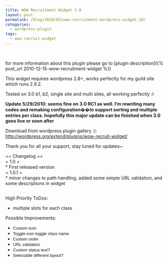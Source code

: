 ```yaml
---
title: WOW Recruitment Widget 1.0
layout: post
permalink: /blog/2010/05/wow-recruitment-wordpress-widget-10/
categories:
  - wordpress-plugin
tags:
  - wow-recruit-widget
---
```

&nbsp;

for more information about this plugin please go to [plugin description]({% post_url 2010-12-15-wow-recruitment-widget %})

This widget requires wordpress 2.8+, works perfectly for my guild site which runs 2.9.2.

Tested on 3.0 b1, b2, single site and multi sites, all working perfectly <img src="http://i1.wp.com/ycfreeman.com/wp-includes/images/smilies/simple-smile.png?w=660" alt=":)" class="wp-smiley" style="height: 1em; max-height: 1em;" data-recalc-dims="1" />

**Update 5/29/2010: seems fine on 3.0 RC1 as well. I&#8217;m rewriting many codes and remaking configuration��to support sorting and multiple entries per class. hopefully this major update can be finished when 3.0 goes live or soon after**

Download from wordpress plugin gallery :): <http://wordpress.org/extend/plugins/wow-recruit-widget/>

Thank you for all your support, stay tuned for updates~

<a name="more"></a>

<div>
  == Changelog ==
</div>

<div>
  = 1.0 =
</div>

<div>
  * First released version
</div>

<div>
  = 1.0.1 =
</div>

<div>
  * minor changes to path handling, added some simple URL validation, and some descriptions in widget
</div>

<div style="text-align: center;">
  <div style="text-align: left;">
    <span style="font-size: x-large;"><br /> </span>
  </div>

  <div style="text-align: left;">
    High Priority ToDos:
  </div>

  <ul>
    <li style="text-align: left;">
      multiple slots for each class
    </li>
  </ul>

  <div style="text-align: left;">
    Possible Improvements:
  </div>

  <ul>
    <li style="text-align: left;">
      <span style="border-collapse: collapse; font-family: arial, sans-serif; font-size: 13px;">Custom icon</span>
    </li>
    <li style="text-align: left;">
      <span style="border-collapse: collapse; font-family: arial, sans-serif; font-size: 13px;">Toggle icon toggle class name</span>
    </li>
    <li style="text-align: left;">
      <span style="border-collapse: collapse; font-family: arial, sans-serif; font-size: 13px;">Custom order</span>
    </li>
    <li style="text-align: left;">
      <span style="border-collapse: collapse; font-family: arial, sans-serif; font-size: 13px;">URL validation</span>
    </li>
    <li style="text-align: left;">
      <span style="border-collapse: collapse; font-family: arial, sans-serif; font-size: 13px;">Custom status text?</span>
    </li>
    <li style="text-align: left;">
      <span style="border-collapse: collapse; font-family: arial, sans-serif; font-size: 13px;">Selectable different layout?</span>
    </li>
  </ul>
</div>
